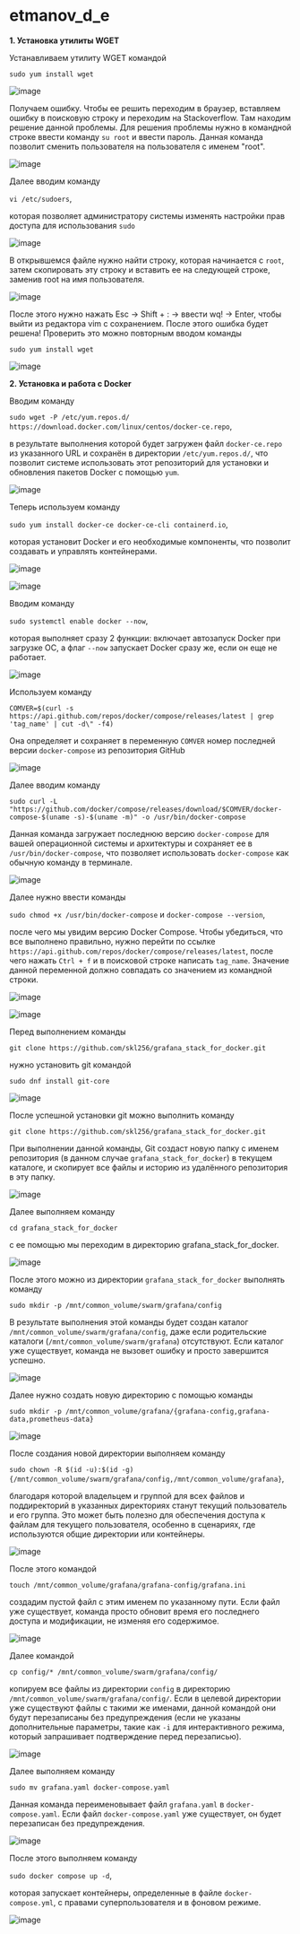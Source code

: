 # etmanov_d_e
__1. Установка утилиты WGET__

Устанавливаем утилиту WGET командой 

`sudo yum install wget`

![image](https://github.com/user-attachments/assets/8b4c434f-9e1a-4300-92c2-ca4200cc9a17)

Получаем ошибку. Чтобы ее решить переходим в браузер, вставляем ошибку в поисковую строку и переходим на Stackoverflow. Там находим решение данной проблемы.
Для решения проблемы нужно в командной строке ввести команду `su root` и ввести пароль. Данная команда позволит сменить пользователя на пользователя с именем "root".

![image](https://github.com/user-attachments/assets/0b21be17-8449-4526-9637-752d4c16e244)

Далее вводим команду 

`vi /etc/sudoers`,

которая позволяет администратору системы изменять настройки прав доступа для использования `sudo`

![image](https://github.com/user-attachments/assets/e7d958ec-e413-4aa7-93dc-bc3e156d912f)

В открывшемся файле нужно найти строку, которая начинается с `root`, затем скопировать эту строку и вставить ее на следующей строке, заменив root на имя пользователя.

![image](https://github.com/user-attachments/assets/c5f869fc-aba5-4e40-ac94-d197b5d8abd2)

После этого нужно нажать Esc -> Shift + : -> ввести wq! -> Enter, чтобы выйти из редактора vim с сохранением. После этого ошибка будет решена! Проверить это можно повторным вводом команды 

`sudo yum install wget`

![image](https://github.com/user-attachments/assets/509a3deb-80d0-411d-b13f-1763c88bad72)

__2. Установка и работа с Docker__

Вводим команду 

`sudo wget -P /etc/yum.repos.d/ https://download.docker.com/linux/centos/docker-ce.repo`,

в результате выполнения которой будет загружен файл `docker-ce.repo` из указанного URL и сохранён в директории `/etc/yum.repos.d/`, что позволит системе использовать этот репозиторий для установки и обновления пакетов Docker с помощью `yum`.

![image](https://github.com/user-attachments/assets/92a74181-cef0-4599-8c3b-770478a2dc13)

Теперь используем команду 

`sudo yum install docker-ce docker-ce-cli containerd.io`,

которая установит Docker и его необходимые компоненты, что позволит создавать и управлять контейнерами.

![image](https://github.com/user-attachments/assets/807a967c-d370-45c8-b9d0-f8002eb7dd2f)

![image](https://github.com/user-attachments/assets/75a62500-ebfc-4fa1-a61f-8741b52d9c91)

Вводим команду 

`sudo systemctl enable docker --now`,

которая выполняет сразу 2 функции: включает автозапуск Docker при загрузке ОС, а флаг `--now` запускает Docker сразу же, если он еще не работает.

![image](https://github.com/user-attachments/assets/279816af-cb0e-41f6-8503-e790aa0d8737)

Используем команду 

`COMVER=$(curl -s https://api.github.com/repos/docker/compose/releases/latest | grep 'tag_name' | cut -d\" -f4)`

Она определяет и сохраняет в переменную `COMVER` номер последней версии `docker-compose` из репозитория GitHub

![image](https://github.com/user-attachments/assets/ccbb4fb0-3ab9-4848-a1c3-b52339e7ac6c)

Далее вводим команду 

`sudo curl -L "https://github.com/docker/compose/releases/download/$COMVER/docker-compose-$(uname -s)-$(uname -m)" -o /usr/bin/docker-compose`

Данная команда загружает последнюю версию `docker-compose` для вашей операционной системы и архитектуры и сохраняет ее в `/usr/bin/docker-compose`, что позволяет использовать `docker-compose` как обычную команду в терминале.

![image](https://github.com/user-attachments/assets/784b4d0f-b8ee-4d1b-bd3b-e0f203badaec)

Далее нужно ввести команды 

`sudo chmod +x /usr/bin/docker-compose` и `docker-compose --version`,

после чего мы увидим версию Docker Compose. Чтобы убедиться, что все выполнено правильно, нужно перейти по ссылке `https://api.github.com/repos/docker/compose/releases/latest`, после чего нажать `Ctrl + f` и в поисковой строке написать `tag_name`. Значение данной переменной должно совпадать со значением из командной строки.

![image](https://github.com/user-attachments/assets/8c6df155-e5c4-4314-9882-0b7aa24d6336)

![image](https://github.com/user-attachments/assets/6a3489da-2a18-4f83-a972-520199bcc0aa)

Перед выполнением команды 

`git clone https://github.com/skl256/grafana_stack_for_docker.git` 

нужно установить git командой 

`sudo dnf install git-core`


![image](https://github.com/user-attachments/assets/5be48d5c-deff-4200-b269-7ec6a4f3b726)

После успешной установки git можно выполнить команду 

`git clone https://github.com/skl256/grafana_stack_for_docker.git`

При выполнении данной команды, Git создаст новую папку с именем репозитория (в данном случае `grafana_stack_for_docker`) в текущем каталоге, и скопирует все файлы и историю из удалённого репозитория в эту папку.

![image](https://github.com/user-attachments/assets/5ba1c456-f22f-40e0-83ad-b2d315875086)

Далее выполняем команду 

`cd grafana_stack_for_docker`

с ее помощью мы переходим в директорию grafana_stack_for_docker.

![image](https://github.com/user-attachments/assets/86b1df2a-c4d5-4de0-8847-bb68587a9ec5)

После этого можно из директории `grafana_stack_for_docker` выполнять команду 

`sudo mkdir -p /mnt/common_volume/swarm/grafana/config`

В результате выполнения этой команды будет создан каталог `/mnt/common_volume/swarm/grafana/config`, даже если родительские каталоги (`/mnt/common_volume/swarm/grafana`) отсутствуют. Если каталог уже существует, команда не вызовет ошибку и просто завершится успешно.

![image](https://github.com/user-attachments/assets/c757bda5-12ce-40f3-84bc-ab82cfb06000)

Далее нужно создать новую директорию с помощью команды 

`sudo mkdir -p /mnt/common_volume/grafana/{grafana-config,grafana-data,prometheus-data}`

![image](https://github.com/user-attachments/assets/c9431c80-58f2-4437-8598-ee9e5a52f67d)

После создания новой директории выполняем команду 

`sudo chown -R $(id -u):$(id -g) {/mnt/common_volume/swarm/grafana/config,/mnt/common_volume/grafana}`,

благодаря которой  владельцем и группой для всех файлов и поддиректорий в указанных директориях станут текущий пользователь и его группа. Это может быть полезно для обеспечения доступа к файлам для текущего пользователя, особенно в сценариях, где используются общие директории или контейнеры.

![image](https://github.com/user-attachments/assets/24c014ed-b4e3-4c94-88a7-1165861c560c)

После этого командой 

`touch /mnt/common_volume/grafana/grafana-config/grafana.ini`

создадим пустой файл с этим именем по указанному пути. Если файл уже существует, команда просто обновит время его последнего доступа и модификации, не изменяя его содержимое. 

![image](https://github.com/user-attachments/assets/90b45131-9b78-4fa2-b7da-86e90df841db)

Далее командой 

`cp config/* /mnt/common_volume/swarm/grafana/config/`

копируем все файлы из директории `config` в директорию `/mnt/common_volume/swarm/grafana/config/`. Если в целевой директории уже существуют файлы с такими же именами, данной командой они будут перезаписаны без предупреждения (если не указаны дополнительные параметры, такие как `-i` для интерактивного режима, который запрашивает подтверждение перед перезаписью). 

![image](https://github.com/user-attachments/assets/a86b05d2-94aa-43c2-8091-0f4c7e1f1a00)

Далее выполняем команду 

`sudo mv grafana.yaml docker-compose.yaml`

Данная команда переименовывает файл `grafana.yaml` в `docker-compose.yaml`. Если файл `docker-compose.yaml` уже существует, он будет перезаписан без предупреждения.

![image](https://github.com/user-attachments/assets/d4f0d07c-a775-425a-8366-f306f06c1d42)

После этого выполняем команду 

`sudo docker compose up -d`,

которая запускает контейнеры, определенные в файле `docker-compose.yml`, с правами суперпользователя и в фоновом режиме.

![image](https://github.com/user-attachments/assets/828f7622-d9a1-492c-8358-6c329297219b)
